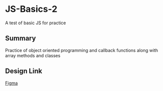 # JS-Basics-2
A test of basic JS for practice

## Summary
Practice of object oriented programming and callback functions along with array methods and classes

## Design Link
[Figma](https://www.figma.com/file/wYBOsuJnpFq8UB7yVvowvL/Restaruant-Design?node-id=0%3A1)
